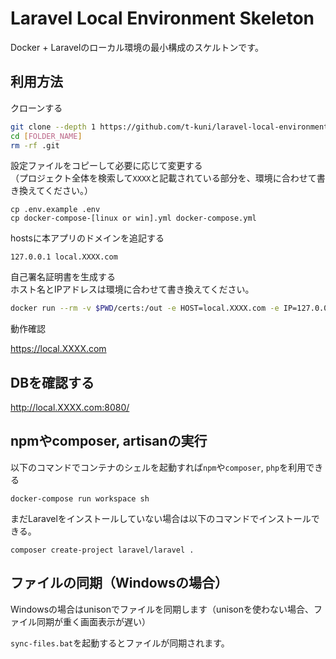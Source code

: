 # Laravel Local Environment Skeleton

Docker + Laravelのローカル環境の最小構成のスケルトンです。


## 利用方法

クローンする

```bash
git clone --depth 1 https://github.com/t-kuni/laravel-local-environment-skeleton.git [FOLDER_NAME]
cd [FOLDER_NAME]
rm -rf .git
```

設定ファイルをコピーして必要に応じて変更する  
（プロジェクト全体を検索して`XXXX`と記載されている部分を、環境に合わせて書き換えてください。）

```
cp .env.example .env
cp docker-compose-[linux or win].yml docker-compose.yml
```

hostsに本アプリのドメインを追記する

```
127.0.0.1 local.XXXX.com
```

自己署名証明書を生成する  
ホスト名とIPアドレスは環境に合わせて書き換えてください。

```bash
docker run --rm -v $PWD/certs:/out -e HOST=local.XXXX.com -e IP=127.0.0.1 tkuni83/self-sign-cert
```

動作確認

https://local.XXXX.com

## DBを確認する

http://local.XXXX.com:8080/



## npmやcomposer, artisanの実行

以下のコマンドでコンテナのシェルを起動すれば`npm`や`composer`, `php`を利用できる

```
docker-compose run workspace sh
```

まだLaravelをインストールしていない場合は以下のコマンドでインストールできる。

```
composer create-project laravel/laravel .
```

## ファイルの同期（Windowsの場合）

Windowsの場合はunisonでファイルを同期します（unisonを使わない場合、ファイル同期が重く画面表示が遅い）

`sync-files.bat`を起動するとファイルが同期されます。